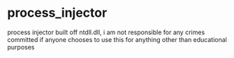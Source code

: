 # process_injector
process injector built off ntdll.dll, i am not responsible for any crimes committed if anyone chooses to use this for anything other than educational purposes
